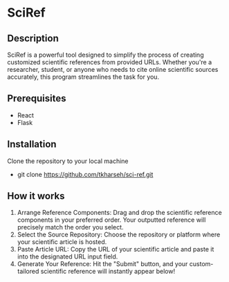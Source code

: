 # SciRef

## Description
SciRef is a powerful tool designed to simplify the process of creating customized scientific references from provided URLs. Whether you're a researcher, student, or anyone who needs to cite online scientific sources accurately, this program streamlines the task for you. 

## Prerequisites
- React
- Flask

## Installation
Clone the repository to your local machine
- git clone https://github.com/tkharseh/sci-ref.git

## How it works
1. Arrange Reference Components: Drag and drop the scientific reference components in your preferred order. Your outputted reference will precisely match the order you select.
2. Select the Source Repository: Choose the repository or platform where your scientific article is hosted.
3. Paste Article URL: Copy the URL of your scientific article and paste it into the designated URL input field.
4. Generate Your Reference: Hit the "Submit" button, and your custom-tailored scientific reference will instantly appear below!

